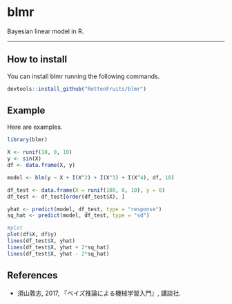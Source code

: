 # blmr

Bayesian linear model in R.

---
## How to install

You can install blmr running the following commands.

```r
devtools::install_github("RottenFruits/blmr")
```

## Example

Here are examples.

```r
library(blmr)

X <- runif(10, 0, 10)
y <- sin(X)
df <- data.frame(X, y)

model <- blm(y ~ X + I(X^2) + I(X^3) + I(X^4), df, 10)

df_test <- data.frame(X = runif(100, 0, 10), y = 0)
df_test <- df_test[order(df_test$X), ]

yhat <- predict(model, df_test, type = "response")
sq_hat <- predict(model, df_test, type = "sd")

#plot
plot(df$X, df$y)
lines(df_test$X, yhat)
lines(df_test$X, yhat + 2*sq_hat)
lines(df_test$X, yhat - 2*sq_hat)
```

## References


- 須山敦志, 2017, 『ベイズ推論による機械学習入門』, 講談社.